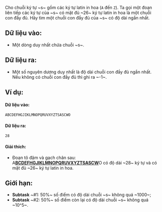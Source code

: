 Cho chuỗi ký tự ~s~ gồm các ký tự latin in hoa (`A` đến `Z`). Ta gọi một đoạn liên tiếp các ký tự của ~s~ có mặt đủ ~26~ ký tự latin in hoa là một chuỗi con đầy đủ. Hãy tìm một chuỗi con đầy đủ của ~s~ có độ dài ngắn nhất.

## Dữ liệu vào:
- Một dòng duy nhất chứa chuỗi ~s~.

## Dữ liệu ra:
- Một số nguyên dương duy nhất là độ dài chuỗi con đầy đủ ngắn nhất. Nếu không có chuỗi con đầy đủ thì ghi ra ~-1~.

## Ví dụ:
#### Dữ liệu vào:
```
ABCDEFHGJIKLMNOPQRUVXYZTSASCWO
```

#### Dữ liệu ra:
```
28
```

#### Giải thích:
- Đoạn tô đậm và gạch chân sau: A<b><u>BCDEFHGJIKLMNOPQRUVXYZTSASCW</u></b>O có độ dài ~28~ ký tự và có mặt đủ ~26~ ký tự latin in hoa.

## Giới hạn:
- **Subtask** ~\#1: 50\%~ số điểm có độ dài chuỗi ~s~ không quá ~1000~;
- **Subtask** ~\#2: 50\%~ số điểm còn lại có độ dài chuỗi ~s~ không quá ~10^5~.